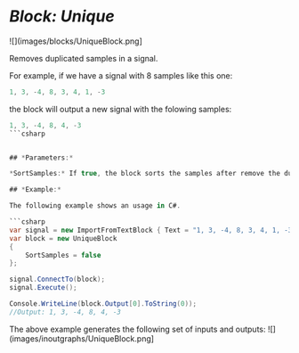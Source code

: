 # *Block: Unique*
![](images/blocks/UniqueBlock.png]

Removes duplicated samples in a signal.

For example, if we have a signal with 8 samples like this one:
```csharp
1, 3, -4, 8, 3, 4, 1, -3
```

the block will output a new signal with the folowing samples:
```csharp
1, 3, -4, 8, 4, -3
```csharp


## *Parameters:*

*SortSamples:* If true, the block sorts the samples after remove the duplicated samples. Default value is true.

## *Example:*

The following example shows an usage in C#.

```csharp
var signal = new ImportFromTextBlock { Text = "1, 3, -4, 8, 3, 4, 1, -3" };
var block = new UniqueBlock
{
    SortSamples = false
};

signal.ConnectTo(block);
signal.Execute();

Console.WriteLine(block.Output[0].ToString(0));
//Output: 1, 3, -4, 8, 4, -3
```

The above example generates the following set of inputs and outputs:
![](images/inoutgraphs/UniqueBlock.png]

